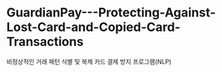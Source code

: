 # GuardianPay---Protecting-Against-Lost-Card-and-Copied-Card-Transactions
비정상적인 거래 패턴 식별 및 복제 카드 결제 방지 프로그램(NLP)
